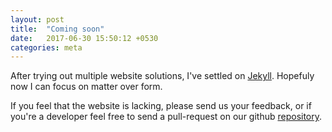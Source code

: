 ```yaml
---
layout: post
title:  "Coming soon"
date:   2017-06-30 15:50:12 +0530
categories: meta
---
```


After trying out multiple website solutions, I've settled on
[Jekyll](https://jekyllrb.com/). Hopefuly now I can focus on matter over form.

If you feel that the website is lacking, please 
send us your feedback, or if you're a developer feel free to
send a pull-request on our github
[repository](https://github.com/oxalorg/earthlyhumans.com).
